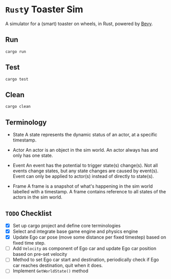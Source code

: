 # `Rust`y Toaster Sim
A simulator for a (smart) toaster on wheels, in Rust, powered by [Bevy](https://bevyengine.org/).

## Run
```shell
cargo run
```

## Test
```shell
cargo test
```

## Clean
```shell
cargo clean
```

## Terminology
- State
A state represents the dynamic status of an actor, at a specific timestamp.
- Actor
An actor is an object in the sim world. An actor always has and only has one state.

- Event
An event has the potential to trigger state(s) change(s). Not all events change states, but any state changes are caused by event(s). Event can only be applied to actor(s) instead of directly to state(s).

- Frame
A frame is a snapshot of what's happening in the sim world labelled with a timestamp. A frame contains reference to all states of the actors in the sim world.

## `TODO` Checklist
- [x] Set up cargo project and define core terminologies
- [x] Select and integrate base game engine and physics engine
- [x] Update Ego car pose (move some distance per fixed timestep) based on fixed time step.
- [ ] Add `Velocity` as component of Ego car and update Ego car position based on pre-set velocity
- [ ] Method to set Ego car start and destination, periodically check if Ego car reaches destination, quit when it does.
- [ ] Implement `GetWorldState()` method
